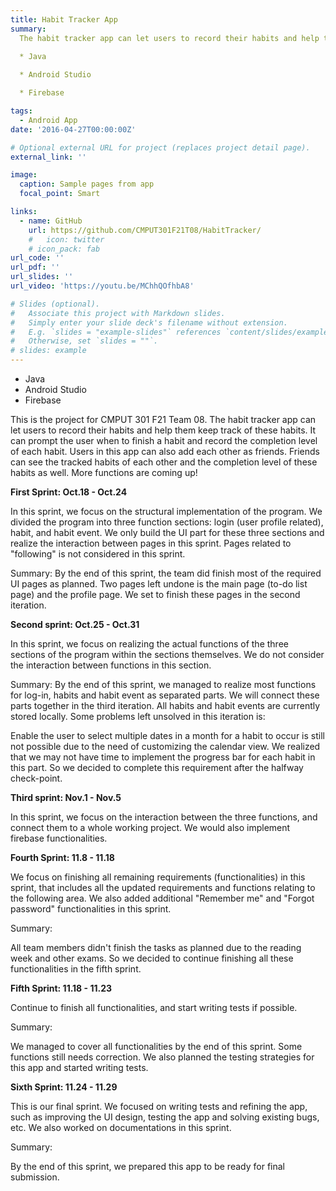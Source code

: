 ```yaml
---
title: Habit Tracker App
summary: 
  The habit tracker app can let users to record their habits and help them keep track of these habits. 
  
  * Java    

  * Android Studio    

  * Firebase

tags:
  - Android App
date: '2016-04-27T00:00:00Z'

# Optional external URL for project (replaces project detail page).
external_link: ''

image:
  caption: Sample pages from app
  focal_point: Smart

links:
  - name: GitHub
    url: https://github.com/CMPUT301F21T08/HabitTracker/
    #   icon: twitter
    # icon_pack: fab
url_code: ''
url_pdf: ''
url_slides: ''
url_video: 'https://youtu.be/MChhQOfhbA8'

# Slides (optional).
#   Associate this project with Markdown slides.
#   Simply enter your slide deck's filename without extension.
#   E.g. `slides = "example-slides"` references `content/slides/example-slides.md`.
#   Otherwise, set `slides = ""`.
# slides: example
---
```

* Java   
* Android Studio    
* Firebase

This is the project for CMPUT 301 F21 Team 08. The habit tracker app can let users to record their habits and help them keep track of these habits. It can prompt the user when to finish a habit and record the completion level of each habit. Users in this app can also add each other as friends. Friends can see the tracked habits of each other and the completion level of these habits as well. More functions are coming up!

**First Sprint: Oct.18 - Oct.24**

In this sprint, we focus on the structural implementation of the program. We divided the program into three function sections: login (user profile related), habit, and habit event. We only build the UI part for these three sections and realize the interaction between pages in this sprint. Pages related to "following" is not considered in this sprint.

Summary:
By the end of this sprint, the team did finish most of the required UI pages as planned. Two pages left undone is the main page (to-do list page) and the profile page. We set to finish these pages in the second iteration.

**Second sprint: Oct.25 - Oct.31**

In this sprint, we focus on realizing the actual functions of the three sections of the program within the sections themselves. We do not consider the interaction between functions in this section.

Summary:
By the end of this sprint, we managed to realize most functions for log-in, habits and habit event as separated parts. We will connect these parts together in the third iteration. All habits and habit events are currently stored locally. Some problems left unsolved in this iteration is:

Enable the user to select multiple dates in a month for a habit to occur is still not possible due to the need of customizing the calendar view.
We realized that we may not have time to implement the progress bar for each habit in this part. So we decided to complete this requirement after the halfway check-point.

**Third sprint: Nov.1 - Nov.5**

In this sprint, we focus on the interaction between the three functions, and connect them to a whole working project. We would also implement firebase functionalities.

**Fourth Sprint: 11.8 - 11.18**

We focus on finishing all remaining requirements (functionalities) in this sprint, that includes all the updated requirements and functions relating to the following area. We also added additional "Remember me" and "Forgot password" functionalities in this sprint.

Summary:

All team members didn't finish the tasks as planned due to the reading week and other exams. So we decided to continue finishing all these functionalities in the fifth sprint.

**Fifth Sprint: 11.18 - 11.23**

Continue to finish all functionalities, and start writing tests if possible.

Summary:

We managed to cover all functionalities by the end of this sprint. Some functions still needs correction. We also planned the testing strategies for this app and started writing tests.

**Sixth Sprint: 11.24 - 11.29**

This is our final sprint. We focused on writing tests and refining the app, such as improving the UI design, testing the app and solving existing bugs, etc. We also worked on documentations in this sprint.

Summary:

By the end of this sprint, we prepared this app to be ready for final submission.
